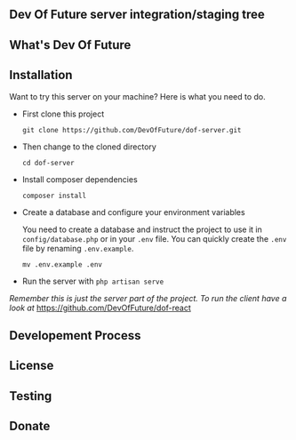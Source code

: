 Dev Of Future server integration/staging tree
---------------------------------------------

 What's Dev Of Future 
---------------------

Installation
------------

Want to try this server on your machine? Here is what you need to do.

* First clone this project

  `git clone https://github.com/DevOfFuture/dof-server.git`

* Then change to the cloned directory

  `cd dof-server`

* Install composer dependencies
  
  `composer install`

* Create a database and configure your environment variables
  
  You need to create a database and instruct the project to use it in `config/database.php` or in your `.env` file. You can quickly create the `.env` file by renaming `.env.example`.

  `mv .env.example .env`

* Run the server with `php artisan serve`

_Remember this is just the server part of the project. To run the client have a look at_ https://github.com/DevOfFuture/dof-react



Developement Process 
--------------------

License 
---------

Testing 
-------


Donate
------
